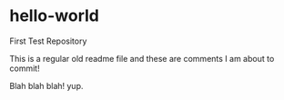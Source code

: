# hello-world
First Test Repository

This is a regular old readme file and these are comments I am about to commit!

Blah blah blah! yup.
